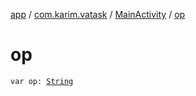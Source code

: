[app](../../index.md) / [com.karim.vatask](../index.md) / [MainActivity](index.md) / [op](./op.md)

# op

`var op: `[`String`](https://kotlinlang.org/api/latest/jvm/stdlib/kotlin/-string/index.html)